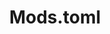 ---
sidebar_position: 3
title: Mods.toml
description: Comment gérer le mods.toml ?
tags: [bases]
---